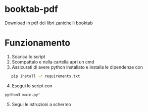 # booktab-pdf
Download in pdf dei libri zanichelli booktab

# Funzionamento
1. Scarica lo script
2. Scompattalo e nella cartella apri un cmd
3. Assicurati di avere python installato e installa le dipendenze con    
```bash
   pip install -r requirements.txt
 ```
4. Esegui lo script con 
```bash
python3 main.py"
```
5. Segui le istruzioni a schermo

